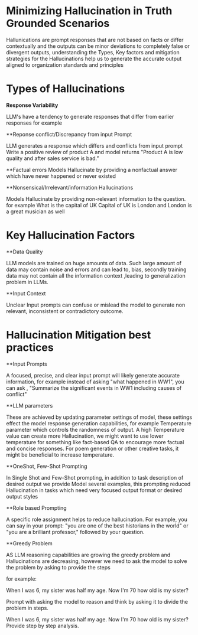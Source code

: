 # Minimizing Hallucination in Truth Grounded Scenarios

Hallunications are prompt responses that are not based on facts or differ contextually and the outputs can be minor deviations to completely false or divergent outputs, understanding the Types, Key factors and mitigation strategies for the Hallucinations help us to generate the accurate output aligned to organization standards and principles




# Types of Hallucinations
 **Response Variability**
 
LLM's have a tendency to generate responses that differ from earlier responses
for example 

**Reponse conflict/Discrepancy from input Prompt

LLM generates a response which differs and conflicts from input prompt 
Write a positive review of product A and model returns "Product A is low quality and after sales service is bad.”

**Factual errors 
Models Hallucinate by providing a nonfactual answer which have never happened or never existed 

**Nonsensical/Irrelevant/information Hallucinations

Models Hallucinate by providing non-relevant information to the question. for example 
What is the capital of UK
Capital of UK is London and London is a great musician as well


# Key Hallucination Factors

**Data Quality 

LLM models are trained on huge amounts of data. Such large amount of data may contain  noise and errors and can lead to, bias, secondly training data may not contain all the information context ,leading to generalization problem in LLMs. 

**Input Context
 
 Unclear Input prompts can confuse or mislead the model to generate non relevant, inconsistent or contradictory outcome.


# Hallucination Mitigation best practices
**Input Prompts

A focused, precise, and clear input prompt will likely generate accurate information, for example instead of asking "what happened in WW1", you can ask , "Summarize the significant events in WW1 including causes of conflict"

**LLM parameters

These are achieved by updating parameter settings of model, these settings effect the model response generation capabilities, for example Temperature parameter which controls the randomness of output. A high Temperature value can create more Hallucination, we might want to use lower temperature for something like fact-based QA to encourage more factual and concise responses. For poem generation or other creative tasks, it might be beneficial to increase temperature.

**OneShot, Few-Shot Prompting

In Single Shot and Few-Shot prompting, in addition to task description of desired output we provide Model several examples, this prompting reduced Hallucination in tasks which need very focused output format or desired output styles

**Role based Prompting

A specific role assignment helps to reduce hallucination. For example, you can say in your prompt: "you are one of the best historians in the world" or "you are a brilliant professor," followed by your question. 

**Greedy Problem

AS LLM reasoning capabilities are growing the greedy problem and Hallucinations are decreasing, however we need to ask the model to solve the problem by asking to provide the steps

for example: 

When I was 6, my sister was half my age. Now I'm 70 how old is my sister?

Prompt with asking the model to reason and think by asking it to divide the problem in steps.

When I was 6, my sister was half my age. Now I'm 70 how old is my sister? Provide step by step analysis.
